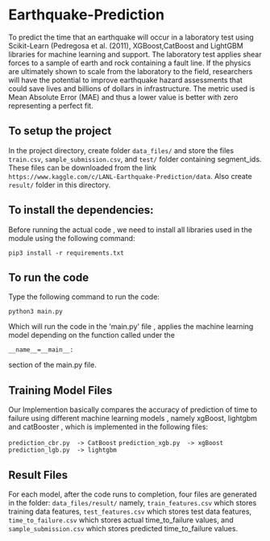 # Earthquake-Prediction
To predict the time that an earthquake will occur in a laboratory test using Scikit-Learn (Pedregosa et al. (2011), XGBoost,CatBoost and LightGBM libraries for machine learning and support. The laboratory test applies shear forces to a sample of earth and rock containing a fault line. If the physics are ultimately shown to scale from the laboratory to the field, researchers will have the potential to improve earthquake hazard assessments that could save lives and billions of dollars in infrastructure. The metric used is Mean Absolute Error (MAE) and thus a lower value is better with zero representing a perfect fit.


## To setup the project

In the project directory, create folder ``` data_files/ ``` and store the files ``` train.csv ```, ``` sample_submission.csv ```, and ``` test/ ``` folder containing segment_ids. These files can be downloaded from the link ``` https://www.kaggle.com/c/LANL-Earthquake-Prediction/data ```. Also create ``` result/ ``` folder in this directory.


## To install the dependencies:

Before running the actual code , we need to install all libraries used in the module using the following command:

```pip3 install -r requirements.txt ```

## To run the code 

Type the following command to run the code:

``` python3 main.py ``` 


Which will run the code in the 'main.py' file , applies the machine learning model depending on the function called under the 

```__name__=__main__:```
 
 section of the main.py file.


## Training Model Files
Our Implemention basically compares the accuracy of prediction of time to failure using different machine learning models , namely xgBoost, lightgbm and catBooster , which is implemented in the following files:

``` prediction_cbr.py  -> CatBoost ```
``` prediction_xgb.py  -> xgBoost ```
``` prediction_lgb.py  -> lightgbm ```


## Result Files

For each model, after the code runs to completion, four files are generated in the folder:
``` data_files/result/ ```
namely, ``` train_features.csv ``` which stores training data features, ``` test_features.csv ``` which stores test data features, ``` time_to_failure.csv ``` which stores actual time_to_failure values, and ``` sample_submission.csv ``` which stores predicted time_to_failure values.
